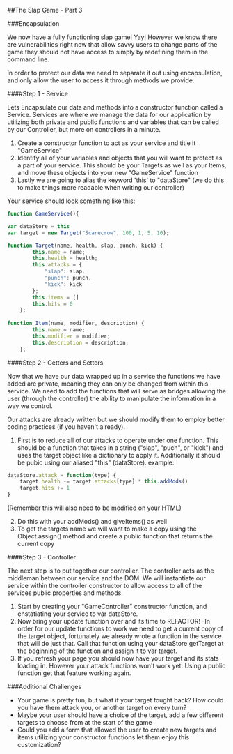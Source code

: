 ##The Slap Game - Part 3

###Encapsulation
 
We now have a fully functioning slap game! Yay! However we know there are vulnerabilities right now that allow savvy users to change parts of the game they should not have access to simply by redefining them in the command line. 

In order to protect our data we need to separate it out using encapsulation, and only allow the user to access it through methods we provide.

####Step 1 - Service

Lets Encapsulate our data and methods into a constructor function called a Service. Services are where we manage the data for  our application by utilizing both private and public functions and variables that can be called by our Controller, but more on controllers in a minute.

1. Create a constructor function to act as your service and title it "GameService"
2. Identify all of your variables and objects that you will want to protect as a part of your service. This should be your Targets as well as your Items, and move these objects into your new "GameService" function 
3. Lastly we are going to alias the keyword 'this' to "dataStore" (we do this to make things more readable when writing our controller)

Your service should look something like this:

```javascript
function GameService(){

var dataStore = this
var target = new Target("Scarecrow", 100, 1, 5, 10);

function Target(name, health, slap, punch, kick) {
        this.name = name;
        this.health = health;
        this.attacks = {
            "slap": slap,
            "punch": punch,
            "kick": kick
        };
        this.items = []
        this.hits = 0
    };
    
function Item(name, modifier, description) {
        this.name = name;
        this.modifier = modifier;
        this.description = description;
    };
```

####Step 2 - Getters and Setters

Now that we have our data wrapped up in a service the functions we have added are private, meaning they can only be changed from within this service. We need to add the functions that will serve as bridges allowing the user (through the controller) the ability to manipulate the information in a way we control. 

Our attacks are already written but we should modify them to employ better coding practices (if you haven't already).

1. First is to reduce all of our attacks to operate under one function. This should be a function that takes in a string ("slap", "puch", or "kick") and uses the target object like a dictionary to apply it. Additionally it should be pubic using our aliased "this" (dataStore). example:

```javascript
dataStore.attack = function(type) {
    target.health -= target.attacks[type] * this.addMods()
    target.hits += 1
}
```
(Remember this will also need to be modified on your HTML)

2. Do this with your addMods() and giveItems() as well
3. To get the targets name we will want to make a copy using the Object.assign() method and create a public function that returns the current copy

####Step 3 - Controller

The next step is to put together our controller. The controller acts as the middleman between our service and the DOM. We will instantiate our service within the controller constructor to allow access to all of the services public properties and methods.

1. Start by creating your "GameController" constructor function, and enstatiating your service to var dataStore.
2. Now bring your update function over and its time to REFACTOR!
    -In order for our update functions to work we need to get a current copy of the target object, fortunately we already wrote a function in the service that will do just that. Call that function using your dataStore.getTarget at the beginning of the function and assign it to var target.
3. If you refresh your page you should now have your target and its stats loading in. However your attack functions won't work yet. Using a public function get that feature working again.


###Additional Challenges

- Your game is pretty fun, but what if your target fought back? How could you have them attack you, or another target on every turn? 
- Maybe your user should have a choice of the target, add a few different targets to choose from at the start of the game
- Could you add a form that allowed the user to create new targets and items utilizing your constructor functions let them enjoy this customization? 


